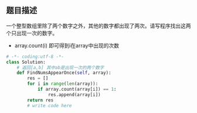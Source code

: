 ## 题目描述
一个整型数组里除了两个数字之外，其他的数字都出现了两次。请写程序找出这两个只出现一次的数字。
- array.count(i) 即可得到i在array中出现的次数
```python 
# -*- coding:utf-8 -*-
class Solution:
    # 返回[a,b] 其中ab是出现一次的两个数字
    def FindNumsAppearOnce(self, array):
        res = []
        for i in range(len(array)):
            if array.count(array[i]) == 1:
                res.append(array[i])
        return res
        # write code here
```
